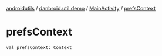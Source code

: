[androidutils](../../index.md) / [danbroid.util.demo](../index.md) / [MainActivity](index.md) / [prefsContext](./prefs-context.md)

# prefsContext

`val prefsContext: Context`
